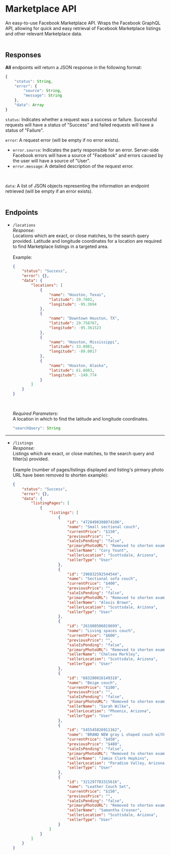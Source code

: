 # Marketplace API

An easy-to-use Facebook Marketplace API. Wraps the Facebook GraphQL API, allowing for quick and easy retrieval of Facebook Marketplace listings and other relevant Marketplace data.
<br><br>
## Responses
**All** endpoints will return a JSON response in the following format:
```js
{
    "status": String,
    "error": {
        "source": String,
        "message": String
    },
    "data": Array
}
```
```status```: Indicates whether a request was a success or failure. Successful requests will have a status of "Success" and failed requests will have a status of "Failure".
<br>

```error```: A request error (will be empty if no error exists).
- ```error.source```: Indicates the party responsible for an error. Server-side Facebook errors will have a source of "Facebook" and errors caused by the user will have a source of "User".
- ```error.message```: A detailed description of the request error.
<br>

```data```: A list of JSON objects representing the information an endpoint retrieved (will be empty if an error exists).
<br><br>
## Endpoints
- ```/locations```
  <br>
  *Response:*
  <br>
  Locations which are exact, or close matches, to the search query provided. Latitude and longitude coordinates for a location are required to find Marketplace listings in a targeted area.
  <br><br>
  Example:
  ```json
  {
      "status": "Success",
      "error": {},
      "data": {
          "locations": [
              {
                  "name": "Houston, Texas",
                  "latitude": 29.7602,
                  "longitude": -95.3694
              },
              {
                  "name": "Downtown Houston, TX",
                  "latitude": 29.758767,
                  "longitude": -95.361523
              },
              {
                  "name": "Houston, Mississippi",
                  "latitude": 33.8981,
                  "longitude": -89.0017
              },
              {
                  "name": "Houston, Alaska",
                  "latitude": 61.6083,
                  "longitude": -149.774
              }
          ]
      }
  }
  ```
  <br>

  *Required Parameters:*
  <br>
  A location in which to find the latitude and longitude coordinates.
  ```js
  "searchQuery": String
  ```
---
- ```/listings```
  <br>
  *Response:*
  <br>
  Listings which are exact, or close matches, to the search query and filter(s) provided.
  <br><br>
  Example (number of pages/listings displayed and listing's pirmary photo URL have been removed to shorten example):
  ```json
  {
      "status": "Success",
      "error": {}, 
      "data": {
          "listingPages": [
              {
                  "listings": [
                      {
                          "id": "4720490308074106",
                          "name": "Small sectional couch", 
                          "currentPrice": "$150",
                          "previousPrice": "",
                          "saleIsPending": "false",
                          "primaryPhotoURL": "Removed to shorten example",
                          "sellerName": "Cory Yount",
                          "sellerLocation": "Scottsdale, Arizona",
                          "sellerType": "User"
                      },
                      {
                          "id": "296832592544544",
                          "name": "Sectional sofa couch",
                          "currentPrice": "$400",
                          "previousPrice": "",
                          "saleIsPending": "false",
                          "primaryPhotoURL": "Removed to shorten example",
                          "sellerName": "Alexis Brown",
                          "sellerLocation": "Scottsdale, Arizona",
                          "sellerType": "User"
                      },
                      {
                          "id": "261980506019699",
                          "name": "Living spaces couch",
                          "currentPrice": "$600",
                          "previousPrice": "",
                          "saleIsPending": "false",
                          "primaryPhotoURL": "Removed to shorten example",
                          "sellerName": "Chelsea Markley",
                          "sellerLocation": "Scottsdale, Arizona",
                          "sellerType": "User"
                      },
                      {
                          "id": "683280016149318",
                          "name": "Beige couch",
                          "currentPrice": "$100",
                          "previousPrice": "",
                          "saleIsPending": "false",
                          "primaryPhotoURL": "Removed to shorten example",
                          "sellerName": "Sarah Wilke",
                          "sellerLocation": "Phoenix, Arizona",
                          "sellerType": "User"
                      },
                      {
                          "id": "545545826911162",
                          "name": "BRAND NEW gray L shaped couch with reversible chaise!",
                          "currentPrice": "$450",
                          "previousPrice": "$480",
                          "saleIsPending": "false",
                          "primaryPhotoURL": "Removed to shorten example",
                          "sellerName": "Jamie Clark Hopkins",
                          "sellerLocation": "Paradise Valley, Arizona",
                          "sellerType": "User"
                      },
                      {
                          "id": "321297783315616",
                          "name": "Leather Couch Set",
                          "currentPrice": "$150",
                          "previousPrice": "",
                          "saleIsPending": "false",
                          "primaryPhotoURL": "Removed to shorten example",
                          "sellerName": "Samantha Crosner",
                          "sellerLocation": "Scottsdale, Arizona",
                          "sellerType": "User"
                      }
                  ]
              }
          ]
      }
  }